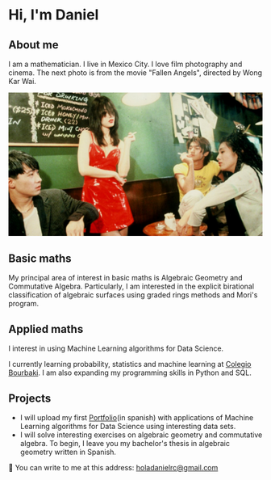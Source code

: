
# Hi, I'm Daniel 

## About me 

I am a mathematician. I live in Mexico City. I love film photography and cinema. The next photo is from the movie "Fallen Angels", directed by Wong Kar Wai. 

![Fallen Angels Movie](https://github.com/ElAleph25/ElAleph25/blob/main/fallenangels.jpg)

## Basic maths 

My principal area of interest in basic maths is Algebraic Geometry and Commutative Algebra. Particularly, I am interested in the explicit birational classification of algebraic surfaces using graded rings methods and Mori's program.

## Applied maths 

I interest in using Machine Learning algorithms for Data Science. 

I currently learning probability, statistics and machine learning at [Colegio Bourbaki](https://www.colegio-bourbaki.com/). I am also expanding my programming skills in Python and SQL. 


## Projects
- I will upload my first [Portfolio](https://github.com/ElAleph25/Portafolio)(in spanish) with applications of Machine Learning algorithms for Data Science using interesting data sets.
- I will solve interesting exercises on algebraic geometry and commutative algebra. To begin, I leave you my bachelor's thesis in algebraic geometry written in Spanish.


📧 You can write to me at this address: holadanielrc@gmail.com



<!--
**ElAleph25/ElAleph25** is a ✨ _special_ ✨ repository because its `README.md` (this file) appears on your GitHub profile.

Here are some ideas to get you started:

- 🔭 I’m currently working on ...
- 🌱 I’m currently learning ...
- 👯 I’m looking to collaborate on ...
- 🤔 I’m looking for help with ...
- 💬 Ask me about ...
- 📫 How to reach me: ...
- 😄 Pronouns: ...
- ⚡ Fun fact: ...
-->
